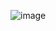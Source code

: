 ![image](https://github.com/SthaRaunak/SthaRaunak/assets/134532133/cb27c21c-2334-4a91-b91d-75933fdfa1aa)

